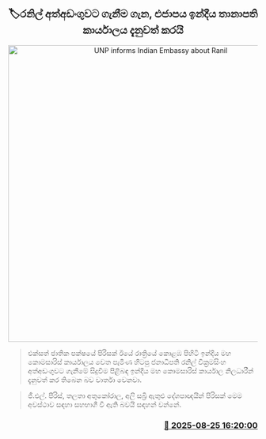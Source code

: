 <p align='center'><b><h2 align='center' title='UNP informs Indian Embassy about Ranil's arrest'>🏷රනිල් අත්අඩංගුවට ගැනීම ගැන, එජාප​ය ඉන්දීය තානාපති කාර්යාලය දැනුවත් කරයි</h2></b></p>
<p align='center'><img src='https://helakuru.sgp1.cdn.digitaloceanspaces.com/esana/images/lib/unp-archived.jpg' width='600' alt='UNP informs Indian Embassy about Ranil's arrest'></p>

> එක්සත් ජාතික පක්ෂයේ පිරිසක් ඊයේ රාත්‍රියේ කොළඹ පිහිටි ඉන්දීය මහ කොමසාරිස් කාර්යාලය වෙත පැමිණ හිටපු ජනාධිපති රනිල් වික්‍රමසිංහ අත්අඩංගුවට ගැනීමේ සිදුවීම පිළිබඳ ඉන්දීය මහ කොමසාරිස් කාර්යාල නිලධාරීන් දැනුවත් කර තිබෙන බව වාර්තා වෙනවා.

> ජී.එල්. පීරිස්, තලතා අතුකෝරාල, අලි සබ්‍රි ඇතුළු දේශපාඥයින් පිරිසක් මෙම අවස්ථාව සඳහා සහභාගී වී ඇති බවයි සඳහන් වන්නේ.



<h3 align='right'><a href='https://www.helakuru.lk/esana/p/113032/'>📅 2025-08-25 16:20:00</a></h3>
